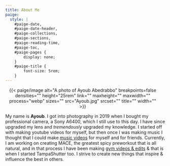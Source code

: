 ```yaml
---
title: About Me
paige:
  style: |
    #paige-date,
    #paige-date-header,
    #paige-collections,
    #paige-sections,
    #paige-reading-time,
    #paige-toc,
    #paige-pages {
        display: none;
    }
    #paige-title {
        font-size: 5rem;
    }
---
```


<center style="float:center;margin-right:1rem">
{{< paige/image
    alt="A photo of Ayoub Abedrabbo"
    breakpoints=false
    densities=""
    height="25rem"
    link=""
    maxheight=""
    maxwidth=""
    process="webp"
    sizes=""
    src="Ayoub.jpg"
    srcset=""
    title=""
    width="" 
    >}}

</center>

<style>
p.ex1 {
  max-width: auto;
}
</style>

<p class="ex1" > My name is <strong>Ayoub</strong>. I got into photography in 2019 when I bought my professional camera, a Sony A6400, which I still use to this day. I have since upgraded my lens and <em>tremendously</em> upgraded my knowledge. I started off with making youtube videos for myself, but then once I was making music I thought that I could make <a href="https://www.youtube.com/@pieshelpfuloven2864">music videos</a> for myself and for friends. Currently, I am working on creating MACE, the greatest spicy preworkout that is all natural, and in that process I have been making <a href="https://www.instagram.com/gorillagarnish/">gym videos & edits</a> & that is when I started TampaShutter too. I strive to create new things that inspire & influence the best in others.




<!---   {{< paige/image src="Ayoub.jpg" alt="Portrait" height="25rem"   >}}  -->

<!-- <img src="tampashutterwebsite/static/Ayoub.jpg" alt="Portrait" height="25rem" style="float: left; margin-right: 1rem;">
<p style="margin-top: 0;">Ayoub Abedrabbo</p>

-->

<!-- hello testing -->
